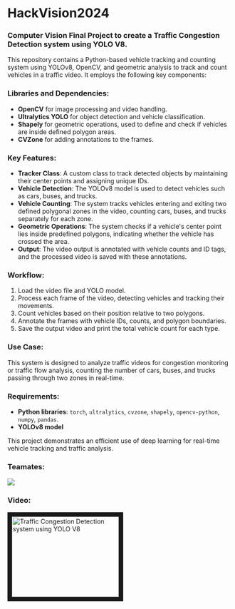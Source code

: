 # HackVision2024
### Computer Vision Final Project to create a Traffic Congestion Detection system using YOLO V8.

This repository contains a Python-based vehicle tracking and counting system using YOLOv8, OpenCV, and geometric analysis to track and count vehicles in a traffic video. It employs the following key components:

### Libraries and Dependencies:
- **OpenCV** for image processing and video handling.
- **Ultralytics YOLO** for object detection and vehicle classification.
- **Shapely** for geometric operations, used to define and check if vehicles are inside defined polygon areas.
- **CVZone** for adding annotations to the frames.

### Key Features:
- **Tracker Class**: A custom class to track detected objects by maintaining their center points and assigning unique IDs.
- **Vehicle Detection**: The YOLOv8 model is used to detect vehicles such as cars, buses, and trucks.
- **Vehicle Counting**: The system tracks vehicles entering and exiting two defined polygonal zones in the video, counting cars, buses, and trucks separately for each zone.
- **Geometric Operations**: The system checks if a vehicle's center point lies inside predefined polygons, indicating whether the vehicle has crossed the area.
- **Output**: The video output is annotated with vehicle counts and ID tags, and the processed video is saved with these annotations.

### Workflow:
1. Load the video file and YOLO model.
2. Process each frame of the video, detecting vehicles and tracking their movements.
3. Count vehicles based on their position relative to two polygons.
4. Annotate the frames with vehicle IDs, counts, and polygon boundaries.
5. Save the output video and print the total vehicle count for each type.

### Use Case:
This system is designed to analyze traffic videos for congestion monitoring or traffic flow analysis, counting the number of cars, buses, and trucks passing through two zones in real-time.

### Requirements:
- **Python libraries**: `torch`, `ultralytics`, `cvzone`, `shapely`, `opencv-python`, `numpy`, `pandas`.
- **YOLOv8 model**
  
This project demonstrates an efficient use of deep learning for real-time vehicle tracking and traffic analysis.

### Teamates:
<a href="https://github.comPearl-Dsilva/HackVision2024/graphs/contributors">
  <img src="https://contrib.rocks/image?repo=Pearl-Dsilva/HackVision2024" />
</a>

### Video:
<a href="http://www.youtube.com/watch?feature=player_embedded&v=ChudKmGyOfA
" target="_blank"><img src="http://img.youtube.com/vi/ChudKmGyOfA/0.jpg" 
alt="Traffic Congestion Detection system using YOLO V8" width="240" height="180" border="10" /></a>


